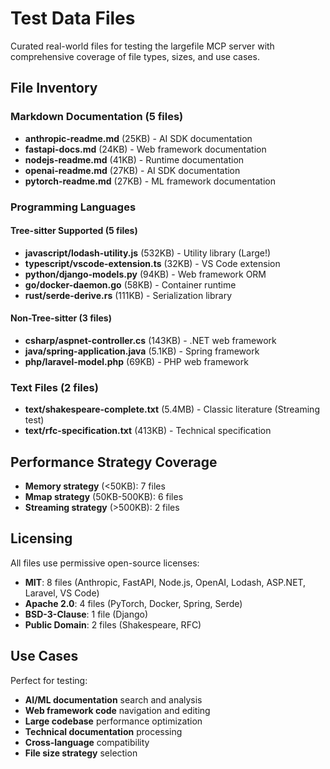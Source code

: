 # Test Data Files

Curated real-world files for testing the largefile MCP server with comprehensive coverage of file types, sizes, and use cases.

## File Inventory

### Markdown Documentation (5 files)
- **anthropic-readme.md** (25KB) - AI SDK documentation
- **fastapi-docs.md** (24KB) - Web framework documentation  
- **nodejs-readme.md** (41KB) - Runtime documentation
- **openai-readme.md** (27KB) - AI SDK documentation
- **pytorch-readme.md** (27KB) - ML framework documentation

### Programming Languages

#### Tree-sitter Supported (5 files)
- **javascript/lodash-utility.js** (532KB) - Utility library (Large!)
- **typescript/vscode-extension.ts** (32KB) - VS Code extension
- **python/django-models.py** (94KB) - Web framework ORM
- **go/docker-daemon.go** (58KB) - Container runtime
- **rust/serde-derive.rs** (111KB) - Serialization library

#### Non-Tree-sitter (3 files)  
- **csharp/aspnet-controller.cs** (143KB) - .NET web framework
- **java/spring-application.java** (5.1KB) - Spring framework
- **php/laravel-model.php** (69KB) - PHP web framework

### Text Files (2 files)
- **text/shakespeare-complete.txt** (5.4MB) - Classic literature (Streaming test)
- **text/rfc-specification.txt** (413KB) - Technical specification

## Performance Strategy Coverage

- **Memory strategy** (<50KB): 7 files
- **Mmap strategy** (50KB-500KB): 6 files  
- **Streaming strategy** (>500KB): 2 files

## Licensing

All files use permissive open-source licenses:
- **MIT**: 8 files (Anthropic, FastAPI, Node.js, OpenAI, Lodash, ASP.NET, Laravel, VS Code)
- **Apache 2.0**: 4 files (PyTorch, Docker, Spring, Serde)  
- **BSD-3-Clause**: 1 file (Django)
- **Public Domain**: 2 files (Shakespeare, RFC)

## Use Cases

Perfect for testing:
- **AI/ML documentation** search and analysis
- **Web framework code** navigation and editing
- **Large codebase** performance optimization
- **Technical documentation** processing
- **Cross-language** compatibility
- **File size strategy** selection